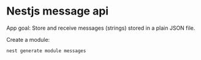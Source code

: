 # Nestjs message api

App goal: Store and receive messages (strings) stored in a plain JSON file.

Create a module:

````
nest generate module messages
````